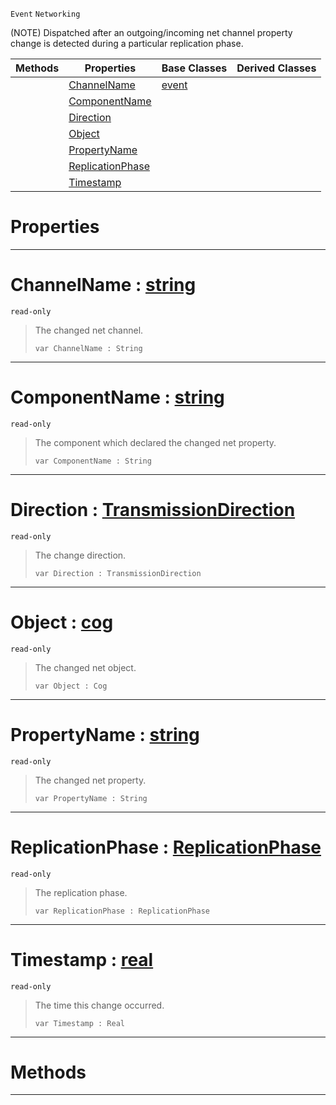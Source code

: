  `Event` `Networking`



(NOTE) Dispatched after an outgoing/incoming net channel property change is detected during a particular replication phase.

|Methods|Properties|Base Classes|Derived Classes|
|---|---|---|---|
| |[ ChannelName](https://github.com/ZilchEngine/ZilchDocs/blob/master/code_reference/class_reference/netchannelpropertychange.markdown#channelname-zilch-engine)|[event](https://github.com/ZilchEngine/ZilchDocs/blob/master/code_reference/class_reference/event.markdown)| |
| |[ ComponentName](https://github.com/ZilchEngine/ZilchDocs/blob/master/code_reference/class_reference/netchannelpropertychange.markdown#componentname-zilch-engin)| | |
| |[ Direction](https://github.com/ZilchEngine/ZilchDocs/blob/master/code_reference/class_reference/netchannelpropertychange.markdown#direction-zilch-engine-do)| | |
| |[ Object](https://github.com/ZilchEngine/ZilchDocs/blob/master/code_reference/class_reference/netchannelpropertychange.markdown#object-zilch-engine-docum)| | |
| |[ PropertyName](https://github.com/ZilchEngine/ZilchDocs/blob/master/code_reference/class_reference/netchannelpropertychange.markdown#propertyname-zilch-engine)| | |
| |[ ReplicationPhase](https://github.com/ZilchEngine/ZilchDocs/blob/master/code_reference/class_reference/netchannelpropertychange.markdown#replicationphase-zilch-en)| | |
| |[ Timestamp](https://github.com/ZilchEngine/ZilchDocs/blob/master/code_reference/class_reference/netchannelpropertychange.markdown#timestamp-zilch-engine-do)| | |


 #  Properties


---  
 #  ChannelName : [string](https://github.com/ZilchEngine/ZilchDocs/blob/master/code_reference/nada_base_types/string.markdown)

 `read-only`

> The changed net channel.
> ``` lang=cpp, name=Nada
> var ChannelName : String


---  
 #  ComponentName : [string](https://github.com/ZilchEngine/ZilchDocs/blob/master/code_reference/nada_base_types/string.markdown)

 `read-only`

> The component which declared the changed net property.
> ``` lang=cpp, name=Nada
> var ComponentName : String


---  
 #  Direction : [TransmissionDirection](https://github.com/ZilchEngine/ZilchDocs/blob/master/code_reference/enum_reference.markdown#transmissiondirection)

 `read-only`

> The change direction.
> ``` lang=cpp, name=Nada
> var Direction : TransmissionDirection


---  
 #  Object : [cog](https://github.com/ZilchEngine/ZilchDocs/blob/master/code_reference/class_reference/cog.markdown)

 `read-only`

> The changed net object.
> ``` lang=cpp, name=Nada
> var Object : Cog


---  
 #  PropertyName : [string](https://github.com/ZilchEngine/ZilchDocs/blob/master/code_reference/nada_base_types/string.markdown)

 `read-only`

> The changed net property.
> ``` lang=cpp, name=Nada
> var PropertyName : String


---  
 #  ReplicationPhase : [ReplicationPhase](https://github.com/ZilchEngine/ZilchDocs/blob/master/code_reference/enum_reference.markdown#replicationphase)

 `read-only`

> The replication phase.
> ``` lang=cpp, name=Nada
> var ReplicationPhase : ReplicationPhase


---  
 #  Timestamp : [real](https://github.com/ZilchEngine/ZilchDocs/blob/master/code_reference/nada_base_types/real.markdown)

 `read-only`

> The time this change occurred.
> ``` lang=cpp, name=Nada
> var Timestamp : Real


---  
 #  Methods


---  
 

 
